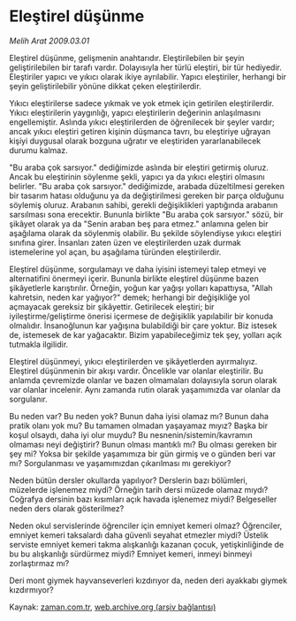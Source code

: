# Eleştirel düşünme

*Melih Arat 2009.03.01*

<tr><td class="metin" colspan="2" style="padding-top: 20px; padding-left: 5px; padding-right: 10px;">Eleştirel düşünme, gelişmenin anahtarıdır. Eleştirilebilen bir şeyin geliştirilebilen bir tarafı vardır. Dolayısıyla her türlü eleştiri, bir tür hediyedir. Eleştiriler yapıcı ve yıkıcı olarak ikiye ayrılabilir. Yapıcı eleştiriler, herhangi bir şeyin geliştirilebilir yönüne dikkat çeken eleştirilerdir.</td></tr><tr><td class="metin" colspan="2" style="padding-top: 20px; padding-left: 5px; padding-right: 10px;"><p> Yıkıcı eleştirilerse sadece yıkmak ve yok etmek için getirilen eleştirilerdir. Yıkıcı eleştirilerin yaygınlığı, yapıcı eleştirilerin değerinin anlaşılmasını engellemiştir. Aslında yıkıcı eleştirilerden de öğrenilecek bir şeyler vardır; ancak yıkıcı eleştiri getiren kişinin düşmanca tavrı, bu eleştiriye uğrayan kişiyi duygusal olarak bozguna uğratır ve eleştiriden yararlanabilecek durumu kalmaz.
<p> "Bu araba çok sarsıyor." dediğimizde aslında bir eleştiri getirmiş oluruz. Ancak bu eleştirinin söylenme şekli, yapıcı ya da yıkıcı eleştiri olmasını belirler. "Bu araba çok sarsıyor." dediğimizde, arabada düzeltilmesi gereken bir tasarım hatası olduğunu ya da değiştirilmesi gereken bir parça olduğunu söylemiş oluruz. Arabanın sahibi, gerekli değişiklikleri yaptığında arabanın sarsılması sona erecektir. Bununla birlikte "Bu araba çok sarsıyor." sözü, bir şikâyet olarak ya da "Senin araban beş para etmez." anlamına gelen bir aşağılama olarak da söylenmiş olabilir. Bu şekilde söylendiyse yıkıcı eleştiri sınıfına girer. İnsanları zaten üzen ve eleştirilerden uzak durmak istemelerine yol açan, bu aşağılama türünden eleştirilerdir.
<p> Eleştirel düşünme, sorgulamayı ve daha iyisini istemeyi talep etmeyi ve alternatifini önermeyi içerir. Bununla birlikte eleştirel düşünme bazen şikâyetlerle karıştırılır. Örneğin, yoğun kar yağışı yolları kapattıysa, "Allah kahretsin, neden kar yağıyor?" demek; herhangi bir değişikliğe yol açmayacak gereksiz bir şikâyettir. Getirilecek eleştiri; bir iyileştirme/geliştirme önerisi içermese de değişiklik yapılabilir bir konuda olmalıdır. İnsanoğlunun kar yağışına bulabildiği bir çare yoktur. Biz istesek de, istemesek de kar yağacaktır. Bizim yapabileceğimiz tek şey, yolları açık tutmakla ilgilidir.
<p> Eleştirel düşünmeyi, yıkıcı eleştirilerden ve şikâyetlerden ayırmalıyız. Eleştirel düşünmenin bir akışı vardır. Öncelikle var olanlar eleştirilir. Bu anlamda çevremizde olanlar ve bazen olmamaları dolayısıyla sorun olarak var olanlar incelenir. Aynı zamanda rutin olarak yaşamımızda var olanlar da sorgulanır.
<p> Bu neden var? Bu neden yok? Bunun daha iyisi olamaz mı? Bunun daha pratik olanı yok mu? Bu tamamen olmadan yaşayamaz mıyız? Başka bir koşul olsaydı, daha iyi olur muydu? Bu nesnenin/sistemin/kavramın olmaması neyi değiştirir? Bunun olması mantıklı mı? Bu olması gereken bir şey mi? Yoksa bir şekilde yaşamımıza bir gün girmiş ve o günden beri var mı? Sorgulanması ve yaşamımızdan çıkarılması mı gerekiyor?
<p> Neden bütün dersler okullarda yapılıyor? Derslerin bazı bölümleri, müzelerde işlenemez miydi? Örneğin tarih dersi müzede olamaz mıydı? Coğrafya dersinin bazı kısımları açık havada işlenemez miydi? Belgeseller neden ders olarak gösterilmez?
<p> Neden okul servislerinde öğrenciler için emniyet kemeri olmaz? Öğrenciler, emniyet kemeri taksalardı daha güvenli seyahat etmezler miydi? Üstelik serviste emniyet kemeri takma alışkanlığı kazanan çocuk, yetişkinliğinde de bu bu alışkanlığı sürdürmez miydi? Emniyet kemeri, inmeyi binmeyi zorlaştırmaz mı?
<p> Deri mont giymek hayvanseverleri kızdırıyor da, neden deri ayakkabı giymek kızdırmıyor?<br/></p></p></p></p></p></p></p></p></td></tr>

Kaynak: [zaman.com.tr](http://zaman.com.tr/yazar.do?yazino=820379), [web.archive.org (arşiv bağlantısı)](http://web.archive.org/web/20090409205239/http://www.zaman.com.tr:80/yazar.do?yazino=820379)
